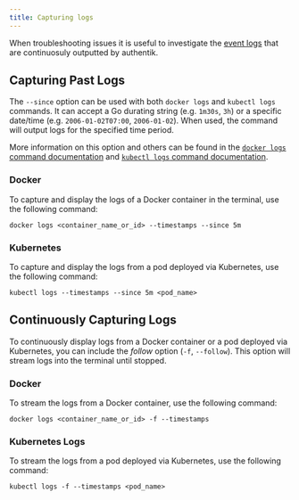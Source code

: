 ```yaml
---
title: Capturing logs
---
```


When troubleshooting issues it is useful to investigate the [event logs](../sys-mgmt/events/index.md) that are continuosuly outputted by authentik.

## Capturing Past Logs

The `--since` option can be used with both `docker logs` and `kubectl logs` commands. It can accept a Go durating string (e.g. `1m30s`, `3h`) or a specific date/time (e.g. `2006-01-02T07:00`, `2006-01-02`). When used, the command will output logs for the specified time period.

More information on this option and others can be found in the [`docker logs` command documentation](https://docs.docker.com/reference/cli/docker/container/logs/) and [`kubectl logs` command documentation](https://kubernetes.io/docs/reference/kubectl/generated/kubectl_logs/).

### Docker

To capture and display the logs of a Docker container in the terminal, use the following command:

```shell
docker logs <container_name_or_id> --timestamps --since 5m
```

### Kubernetes

To capture and display the logs from a pod deployed via Kubernetes, use the following command:

```shell
kubectl logs --timestamps --since 5m <pod_name>
```

## Continuously Capturing Logs

To continuously display logs from a Docker container or a pod deployed via Kubernetes, you can include the _follow_ option (`-f`, `--follow`). This option will stream logs into the terminal until stopped.

### Docker

To stream the logs from a Docker container, use the following command:

```shell
docker logs <container_name_or_id> -f --timestamps
```

### Kubernetes Logs

To stream the logs from a pod deployed via Kubernetes, use the following command:

```shell
kubectl logs -f --timestamps <pod_name>
```

